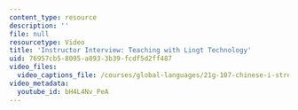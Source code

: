 ```yaml
---
content_type: resource
description: ''
file: null
resourcetype: Video
title: 'Instructor Interview: Teaching with Lingt Technology'
uid: 76957cb5-8095-a893-3b39-fcdf5d2ff487
video_files:
  video_captions_file: /courses/global-languages/21g-107-chinese-i-streamlined-fall-2014/instructor-insights/instructor-interview-lingt/bH4L4Nv_PeA.vtt
video_metadata:
  youtube_id: bH4L4Nv_PeA
---
```

